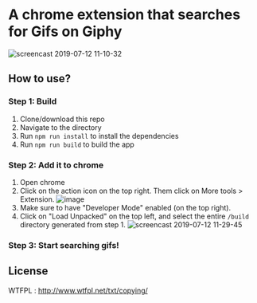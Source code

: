 # A chrome extension that searches for Gifs on Giphy

![screencast 2019-07-12 11-10-32](https://user-images.githubusercontent.com/17147805/61150076-63080e00-a497-11e9-864e-63afa99b2588.gif)


## How to use?

### Step 1: Build
  1. Clone/download this repo
  2. Navigate to the directory
  3. Run `npm run install` to install the dependencies
  4. Run `npm run build` to build the app

### Step 2: Add it to chrome
  1. Open chrome
  2. Click on the action icon on the top right. Them click on More tools > Extension.
    ![image](https://user-images.githubusercontent.com/17147805/61150040-52579800-a497-11e9-8555-516191c44b6c.png)
  3. Make sure to have "Developer Mode" enabled (on the top right).
  4. Click on "Load Unpacked" on the top left, and select the entire `/build` directory generated from step 1.
    ![screencast 2019-07-12 11-29-45](https://user-images.githubusercontent.com/17147805/61150502-6fd93180-a498-11e9-9984-b179e6b749c7.gif)
### Step 3: Start searching gifs!

## License
WTFPL : http://www.wtfpl.net/txt/copying/
